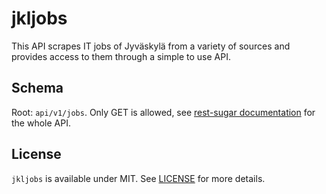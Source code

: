 # jkljobs

This API scrapes IT jobs of Jyväskylä from a variety of sources and provides access to them through a simple to use API.

## Schema

Root: `api/v1/jobs`. Only GET is allowed, see [rest-sugar documentation](https://github.com/sugarjs/rest-sugar) for the whole API.

## License

`jkljobs` is available under MIT. See [LICENSE](https://github.com/geekcollision/jkljobs/blob/master/LICENSE) for more details.

